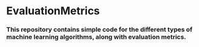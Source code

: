 # EvaluationMetrics

### This repository contains simple code for the different types of machine learning algorithms, along with evaluation metrics.
